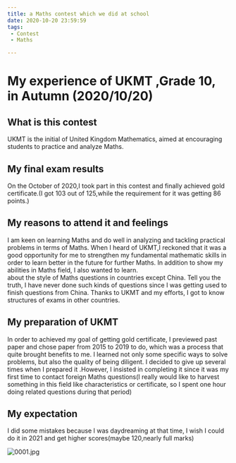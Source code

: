```yaml
---
title: a Maths contest which we did at school 
date: 2020-10-20 23:59:59
tags:
 - Contest
 - Maths

---
```


# My experience of UKMT ,Grade 10, in Autumn (2020/10/20)
## What is this contest  

UKMT is the initial of United Kingdom Mathematics, aimed at encouraging students to practice and analyze Maths.  

## My final exam results 

On the October of 2020,I took part in this contest and finally achieved gold certificate.(I got 103 out of 125,while the requirement for it was getting 86 points.)

## My reasons to attend it and feelings

I am keen on learning Maths and do well in analyzing and tackling practical problems in terms of Maths. When I heard of UKMT,I reckoned that it was a good opportunity for me to strengthen my fundamental mathematic skills in order to learn better in the future for further Maths. In addition to show my abilities in Maths field, I also wanted to learn.    
about the style of Maths questions in countries except China. Tell you the truth, I have never done such kinds of questions since I was getting used to finish questions from China. Thanks to UKMT and my efforts, I got to know structures of exams in other countries.    

## My preparation of UKMT  

In order to achieved my goal of getting gold certificate, I previewed past paper and chose paper from 2015 to 2019 to do, which was a process that quite brought benefits to me. I learned not only some specific ways to solve problems, but also the quality of being diligent.  I decided to give up several times when I prepared it .However, I insisted in completing it since it was my first time to contact foreign Maths questions(I really would like to harvest something in this field like characteristics or certificate, so I spent one hour doing related questions during that period)  

## My expectation

I did some mistakes because I was daydreaming at that time, I wish I could do it in 2021 and get higher scores(maybe 120,nearly full marks)



![0001.jpg](https://i.loli.net/2021/06/21/cMUopT9nS5F4wY3.jpg)

